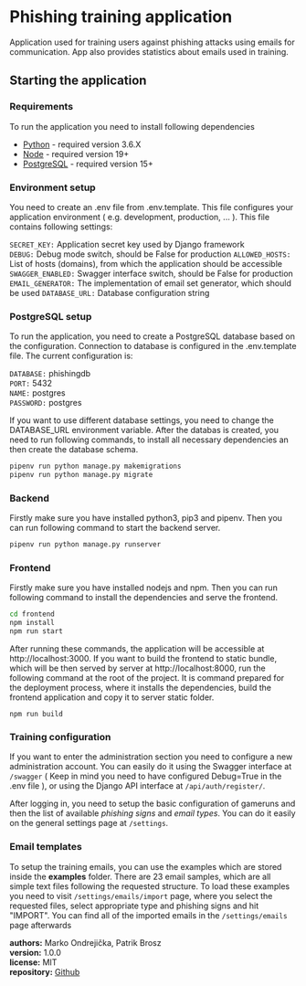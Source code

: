 # Phishing training application

Application used for training users against phishing attacks using emails for communication. 
App also provides statistics about emails used in training.

## Starting the application

### Requirements

To run the application you need to install following dependencies

* [Python](https://www.python.org/downloads/release/python-360/) - required version 3.6.X
* [Node](https://nodejs.org/en/download/) - required version 19+
* [PostgreSQL](https://www.postgresql.org/download/) - required version 15+

### Environment setup

You need to create an .env file from .env.template. This file configures your application environment ( e.g. development, production, ... ). This file contains following settings:

```SECRET_KEY:```       Application secret key used by Django framework  
```DEBUG:```            Debug mode switch, should be False for production
```ALLOWED_HOSTS:```    List of hosts (domains), from which the application should be accessible
```SWAGGER_ENABLED:```  Swagger interface switch, should be False for production
```EMAIL_GENERATOR:```  The implementation of email set generator, which should be used
```DATABASE_URL:```     Database configuration string

### PostgreSQL setup

To run the application, you need to create a PostgreSQL database based on the configuration. Connection to database is configured in the .env.template file. The current configuration is:

```DATABASE:```  phishingdb  
```PORT:```      5432  
```NAME:```      postgres  
```PASSWORD:```  postgres

If you want to use different database settings, you need to change the DATABASE_URL environment variable. After the databas is created, you need to run  following commands, to install all necessary dependencies an then create the database schema.

```bash
pipenv run python manage.py makemigrations
pipenv run python manage.py migrate
```

### Backend
Firstly make sure you have installed python3, pip3 and pipenv. Then you can run following command to start the backend server.

```bash
pipenv run python manage.py runserver
```

### Frontend
Firstly make sure you have installed nodejs and npm. Then you can run following command to install the dependencies and serve the frontend.

```bash
cd frontend
npm install
npm run start
```

After running these commands, the application will be accessible at http://localhost:3000. If you want to build the frontend to static bundle, which will be then served by server at http://localhost:8000, run the following command at the root of the project. It is command prepared for the deployment process, where it installs the dependencies, build the frontend application and copy it to server static folder.

```
npm run build
```

### Training configuration

If you want to enter the administration section you need to configure a new administration account. You can easily do it using the Swagger interface at ```/swagger``` ( Keep in mind you need to have configured Debug=True in the .env file ), or using the Django API interface at ```/api/auth/register/```.

After logging in, you need to setup the basic configuration of gameruns and then the list of available *phishing signs* and *email types*. You can do it easily on the general settings page at ```/settings```.

### Email templates

To setup the training emails, you can use the examples which are stored inside the **examples** folder. There are 23 email samples, which are all simple text files following the requested structure. To load these examples you need to visit ```/settings/emails/import``` page, where you select the requested files, select appropriate type and phishing signs and hit "IMPORT". You can find all of the imported emails in the ```/settings/emails``` page afterwards


**authors:** Marko Ondrejička, Patrik Brosz  
**version:** 1.0.0  
**license:** MIT  
**repository:** [Github](https://github.com/MarkoOndrejicka/phishing-game)